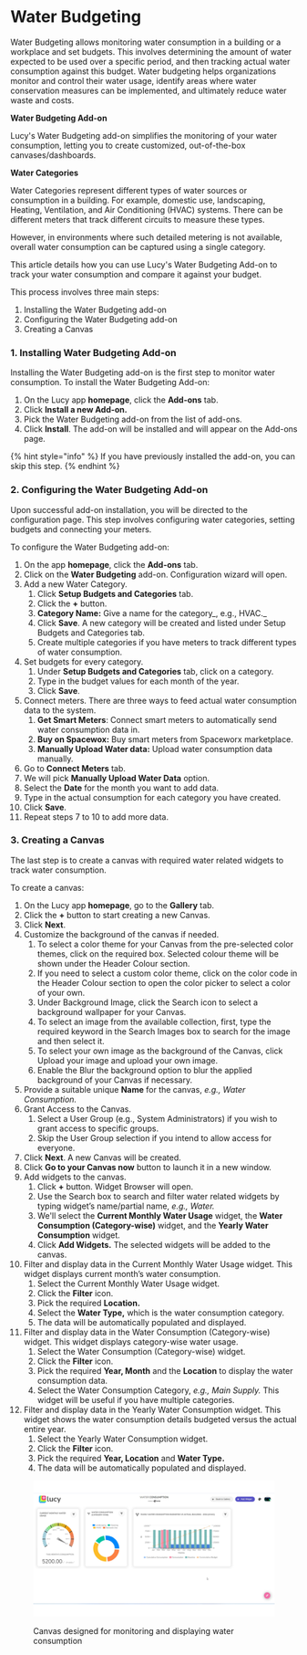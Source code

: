 # Water Budgeting

Water Budgeting allows monitoring water consumption in a building or a workplace and set budgets. This involves determining the amount of water expected to be used over a specific period, and then tracking actual water consumption against this budget. Water budgeting helps organizations monitor and control their water usage, identify areas where water conservation measures can be implemented, and ultimately reduce water waste and costs.

**Water Budgeting Add-on**

Lucy's Water Budgeting add-on simplifies the monitoring of your water consumption, letting you to create customized, out-of-the-box canvases/dashboards.

**Water Categories**

Water Categories represent different types of water sources or consumption in a building. For example, domestic use, landscaping, Heating, Ventilation, and Air Conditioning (HVAC) systems. There can be different meters that track different circuits to measure these types.

However, in environments where such detailed metering is not available, overall water consumption can be captured using a single category.

This article details how you can use Lucy's Water Budgeting Add-on to track your water consumption and compare it against your budget.

This process involves three main steps:

1. Installing the Water Budgeting add-on
2. Configuring the Water Budgeting add-on
3. Creating a Canvas

### 1. Installing Water Budgeting Add-on

Installing the Water Budgeting add-on is the first step to monitor water consumption. To install the Water Budgeting Add-on:

1. On the Lucy app **homepage**, click the **Add-ons** tab.&#x20;
2. Click **Install a new Add-on.**
3. Pick the Water Budgeting add-on from the list of add-ons.
4. Click **Install**. The add-on will be installed and will appear on the Add-ons page.

{% hint style="info" %}
If you have previously installed the add-on, you can skip this step.
{% endhint %}

### 2. Configuring the Water Budgeting Add-on

Upon successful add-on installation, you will be directed to the configuration page. This step involves configuring water categories, setting budgets and connecting your meters.

To configure the Water Budgeting add-on:

1. On the app **homepage**, click the **Add-ons** tab.
2. Click on the **Water Budgeting** add-on. Configuration wizard will open.
3. Add a new Water Category.&#x20;
   1. Click **Setup Budgets and Categories** tab.
   2. Click the **+** button.
   3. **Category Name:** Give a name for the category_, e.g., HVAC._
   4. Click **Save**. A new category will be created and listed under Setup Budgets and Categories tab.&#x20;
   5. Create multiple categories if you have meters to track different types of water consumption.
4. Set budgets for every category.
   1. &#x20;Under **Setup Budgets and Categories** tab, click on a category.
   2. Type in the budget values for each month of the year.
   3. Click **Save**.
5. Connect meters. There are three ways to feed actual water consumption data to the system.
   1. **Get Smart Meters**: Connect smart meters to automatically send water consumption data in.
   2. &#x20;**Buy on Spacewox:** Buy smart meters from Spaceworx marketplace.
   3. **Manually Upload Water data:** Upload water consumption data manually.
6. Go to **Connect Meters** tab.
7. We will pick **Manually Upload Water Data** option.
8. Select the **Date** for the month you want to add data.
9. Type in the actual consumption for each category you have created.
10. Click **Save**.
11. Repeat steps 7 to 10 to add more data.

### 3. Creating a Canvas

&#x20;The last step is to create a canvas with required water related widgets to track water consumption.

To create a canvas:

1. On the Lucy app **homepage**, go to the **Gallery** tab.
2. Click the **+** button to start creating a new Canvas.
3. Click **Next**.
4. Customize the background of the canvas if needed.
   1. To select a color theme for your Canvas from the pre-selected color themes, click on the required box. Selected colour theme will be shown under the Header Colour section.
   2. If you need to select a custom color theme, click on the color code in the Header Colour section to open the color picker to select a color of your own.
   3. Under Background Image, click the Search icon to select a background wallpaper for your Canvas.
   4. To select an image from the available collection, first, type the required keyword in the Search Images box to search for the image and then select it.
   5. To select your own image as the background of the Canvas, click Upload your image and upload your own image.
   6. Enable the Blur the background option to blur the applied background of your Canvas if necessary.
5. Provide a suitable unique **Name** for the canvas, _e.g., Water Consumption._
6. Grant Access to the Canvas.
   1. Select a User Group (e.g., System Administrators) if you wish to grant access to specific groups.
   2. Skip the User Group selection if you intend to allow access for everyone.
7. Click **Next**. A new Canvas will be created.
8. Click **Go to your Canvas now** button to launch it in a new window.
9. Add widgets to the canvas.
   1. Click **+** button. Widget Browser will open.
   2. Use the Search box to search and filter water related widgets by typing widget’s name/partial name, _e.g., Water._
   3. We'll select the **Current Monthly Water Usage** widget, the **Water Consumption (Category-wise)** widget, and the **Yearly Water Consumption** widget.
   4. Click **Add Widgets.** The selected widgets will be added to the canvas.
10. Filter and display data in the Current Monthly Water Usage widget. This widget displays current month’s water consumption.
    1. Select the Current Monthly Water Usage widget.
    2. Click the **Filter** icon.
    3. Pick the required **Location.**
    4. Select the **Water Type,** which is the water consumption category.
    5. The data will be automatically populated and displayed.
11. Filter and display data in the Water Consumption (Category-wise) widget. This widget displays category-wise water usage.
    1. Select the Water Consumption (Category-wise) widget.
    2. Click the **Filter** icon.
    3. Pick the required **Year, Month** and the **Location** to display the water consumption data.
    4. Select the Water Consumption Category, _e.g., Main Supply._ This widget will be useful if you have multiple categories.
12. Filter and display data in the Yearly Water Consumption widget. This widget shows the water consumption details budgeted versus the actual entire year.
    1. Select the Yearly Water Consumption widget.
    2. Click the **Filter** icon.
    3. Pick the required **Year, Location** and **Water Type.**
    4. The data will be automatically populated and displayed.

<figure><img src="../.gitbook/assets/Water Budgeting_canvas_s1.png" alt=""><figcaption><p>Canvas designed for monitoring and displaying water consumption</p></figcaption></figure>
